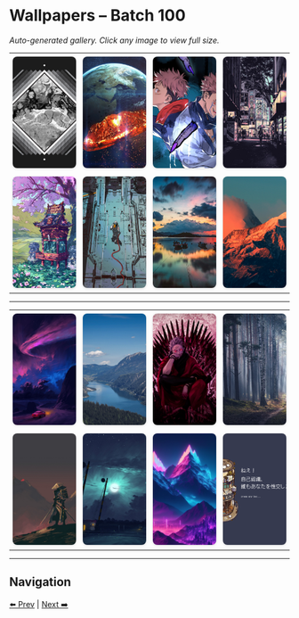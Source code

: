 # Wallpapers – Batch 100

_Auto-generated gallery. Click any image to view full size._

<table style="border-collapse:collapse; width:100%;">
  <tr>
    <td style="padding:6px; vertical-align:middle; text-align:center;"><a href="https://raw.githubusercontent.com/rubiin/wallpapers/master/wallpapers/wallhaven-lmj2rr.png"><img src="https://raw.githubusercontent.com/rubiin/wallpapers/master/wallpapers/wallhaven-lmj2rr.png" alt="wallhaven-lmj2rr" loading="lazy" style="width:300px; height:200px; object-fit:cover; border-radius:8px; box-shadow:0 1px 4px rgba(0,0,0,0.15);"></a></td>
    <td style="padding:6px; vertical-align:middle; text-align:center;"><a href="https://raw.githubusercontent.com/rubiin/wallpapers/master/wallpapers/wallhaven-o3g9p9.jpg"><img src="https://raw.githubusercontent.com/rubiin/wallpapers/master/wallpapers/wallhaven-o3g9p9.jpg" alt="wallhaven-o3g9p9" loading="lazy" style="width:300px; height:200px; object-fit:cover; border-radius:8px; box-shadow:0 1px 4px rgba(0,0,0,0.15);"></a></td>
    <td style="padding:6px; vertical-align:middle; text-align:center;"><a href="https://raw.githubusercontent.com/rubiin/wallpapers/master/wallpapers/wallhaven-o3gdwm.jpg"><img src="https://raw.githubusercontent.com/rubiin/wallpapers/master/wallpapers/wallhaven-o3gdwm.jpg" alt="wallhaven-o3gdwm" loading="lazy" style="width:300px; height:200px; object-fit:cover; border-radius:8px; box-shadow:0 1px 4px rgba(0,0,0,0.15);"></a></td>
    <td style="padding:6px; vertical-align:middle; text-align:center;"><a href="https://raw.githubusercontent.com/rubiin/wallpapers/master/wallpapers/wallhaven-o5jv65.png"><img src="https://raw.githubusercontent.com/rubiin/wallpapers/master/wallpapers/wallhaven-o5jv65.png" alt="wallhaven-o5jv65" loading="lazy" style="width:300px; height:200px; object-fit:cover; border-radius:8px; box-shadow:0 1px 4px rgba(0,0,0,0.15);"></a></td>
  </tr>
  <tr>
    <td style="padding:6px; vertical-align:middle; text-align:center;"><a href="https://raw.githubusercontent.com/rubiin/wallpapers/master/wallpapers/wallhaven-q21vkl.jpg"><img src="https://raw.githubusercontent.com/rubiin/wallpapers/master/wallpapers/wallhaven-q21vkl.jpg" alt="wallhaven-q21vkl" loading="lazy" style="width:300px; height:200px; object-fit:cover; border-radius:8px; box-shadow:0 1px 4px rgba(0,0,0,0.15);"></a></td>
    <td style="padding:6px; vertical-align:middle; text-align:center;"><a href="https://raw.githubusercontent.com/rubiin/wallpapers/master/wallpapers/wallhaven-q2rjgq.jpg"><img src="https://raw.githubusercontent.com/rubiin/wallpapers/master/wallpapers/wallhaven-q2rjgq.jpg" alt="wallhaven-q2rjgq" loading="lazy" style="width:300px; height:200px; object-fit:cover; border-radius:8px; box-shadow:0 1px 4px rgba(0,0,0,0.15);"></a></td>
    <td style="padding:6px; vertical-align:middle; text-align:center;"><a href="https://raw.githubusercontent.com/rubiin/wallpapers/master/wallpapers/wallhaven-rdqeqj.jpg"><img src="https://raw.githubusercontent.com/rubiin/wallpapers/master/wallpapers/wallhaven-rdqeqj.jpg" alt="wallhaven-rdqeqj" loading="lazy" style="width:300px; height:200px; object-fit:cover; border-radius:8px; box-shadow:0 1px 4px rgba(0,0,0,0.15);"></a></td>
    <td style="padding:6px; vertical-align:middle; text-align:center;"><a href="https://raw.githubusercontent.com/rubiin/wallpapers/master/wallpapers/wallhaven-rdqjj1.jpg"><img src="https://raw.githubusercontent.com/rubiin/wallpapers/master/wallpapers/wallhaven-rdqjj1.jpg" alt="wallhaven-rdqjj1" loading="lazy" style="width:300px; height:200px; object-fit:cover; border-radius:8px; box-shadow:0 1px 4px rgba(0,0,0,0.15);"></a></td>
  </tr>
</table>

<hr/>

<table style="border-collapse:collapse; width:100%;">
  <tr>
    <td style="padding:6px; vertical-align:middle; text-align:center;"><a href="https://raw.githubusercontent.com/rubiin/wallpapers/master/wallpapers/wallhaven-v9pgj3.jpg"><img src="https://raw.githubusercontent.com/rubiin/wallpapers/master/wallpapers/wallhaven-v9pgj3.jpg" alt="wallhaven-v9pgj3" loading="lazy" style="width:300px; height:200px; object-fit:cover; border-radius:8px; box-shadow:0 1px 4px rgba(0,0,0,0.15);"></a></td>
    <td style="padding:6px; vertical-align:middle; text-align:center;"><a href="https://raw.githubusercontent.com/rubiin/wallpapers/master/wallpapers/wallhaven-wq56kq.jpg"><img src="https://raw.githubusercontent.com/rubiin/wallpapers/master/wallpapers/wallhaven-wq56kq.jpg" alt="wallhaven-wq56kq" loading="lazy" style="width:300px; height:200px; object-fit:cover; border-radius:8px; box-shadow:0 1px 4px rgba(0,0,0,0.15);"></a></td>
    <td style="padding:6px; vertical-align:middle; text-align:center;"><a href="https://raw.githubusercontent.com/rubiin/wallpapers/master/wallpapers/wallhaven-wq5q6p.jpg"><img src="https://raw.githubusercontent.com/rubiin/wallpapers/master/wallpapers/wallhaven-wq5q6p.jpg" alt="wallhaven-wq5q6p" loading="lazy" style="width:300px; height:200px; object-fit:cover; border-radius:8px; box-shadow:0 1px 4px rgba(0,0,0,0.15);"></a></td>
    <td style="padding:6px; vertical-align:middle; text-align:center;"><a href="https://raw.githubusercontent.com/rubiin/wallpapers/master/wallpapers/wallhaven-x8epdd.jpg"><img src="https://raw.githubusercontent.com/rubiin/wallpapers/master/wallpapers/wallhaven-x8epdd.jpg" alt="wallhaven-x8epdd" loading="lazy" style="width:300px; height:200px; object-fit:cover; border-radius:8px; box-shadow:0 1px 4px rgba(0,0,0,0.15);"></a></td>
  </tr>
  <tr>
    <td style="padding:6px; vertical-align:middle; text-align:center;"><a href="https://raw.githubusercontent.com/rubiin/wallpapers/master/wallpapers/wallhaven-z8p9rj.jpg"><img src="https://raw.githubusercontent.com/rubiin/wallpapers/master/wallpapers/wallhaven-z8p9rj.jpg" alt="wallhaven-z8p9rj" loading="lazy" style="width:300px; height:200px; object-fit:cover; border-radius:8px; box-shadow:0 1px 4px rgba(0,0,0,0.15);"></a></td>
    <td style="padding:6px; vertical-align:middle; text-align:center;"><a href="https://raw.githubusercontent.com/rubiin/wallpapers/master/wallpapers/wallhaven-z8pyxo.jpg"><img src="https://raw.githubusercontent.com/rubiin/wallpapers/master/wallpapers/wallhaven-z8pyxo.jpg" alt="wallhaven-z8pyxo" loading="lazy" style="width:300px; height:200px; object-fit:cover; border-radius:8px; box-shadow:0 1px 4px rgba(0,0,0,0.15);"></a></td>
    <td style="padding:6px; vertical-align:middle; text-align:center;"><a href="https://raw.githubusercontent.com/rubiin/wallpapers/master/wallpapers/wallpaper.jpg"><img src="https://raw.githubusercontent.com/rubiin/wallpapers/master/wallpapers/wallpaper.jpg" alt="wallpaper" loading="lazy" style="width:300px; height:200px; object-fit:cover; border-radius:8px; box-shadow:0 1px 4px rgba(0,0,0,0.15);"></a></td>
    <td style="padding:6px; vertical-align:middle; text-align:center;"><a href="https://raw.githubusercontent.com/rubiin/wallpapers/master/wallpapers/wallpaper_nord_1.png"><img src="https://raw.githubusercontent.com/rubiin/wallpapers/master/wallpapers/wallpaper_nord_1.png" alt="wallpaper_nord_1" loading="lazy" style="width:300px; height:200px; object-fit:cover; border-radius:8px; box-shadow:0 1px 4px rgba(0,0,0,0.15);"></a></td>
  </tr>
</table>

<hr/>

## Navigation

[⬅️ Prev](index_99.md) | [Next ➡️](index_101.md)
